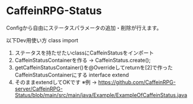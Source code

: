 # CaffeinRPG-Status

Configから自由にステータスパラメータの追加・削除が行えます。






以下Dev用使い方
class import
1. ステータスを持たせたいclassにCaffeinStatusをインポート
2. CaffeinStatusContainerを作る -> CaffeinStatus.create();
3. getCaffeinStatusContainer()を@Overrideしてreturnを[2]で作ったCaffeinStatusContainerにする
interface extend
1. そのままextendしてOKです
※例 -> https://github.com/CaffeinRPG-server/CaffeinRPG-Status/blob/main/src/main/java/Example/ExampleOfCaffeinStatus.java
